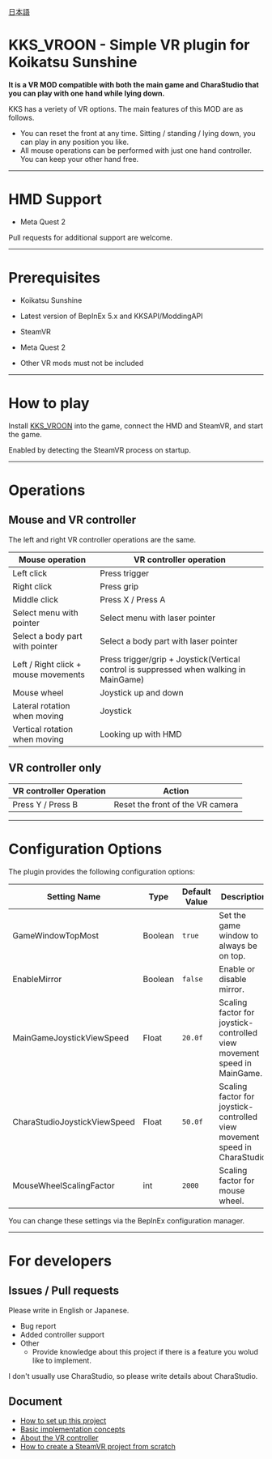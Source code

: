 [日本語](README.ja.md)

# KKS_VROON - Simple VR plugin for Koikatsu Sunshine
**It is a VR MOD compatible with both the main game and CharaStudio that you can play with one hand while lying down.**

KKS has a veriety of VR options. The main features of this MOD are as follows.

- You can reset the front at any time. Sitting / standing / lying down, you can play in any position you like.
- All mouse operations can be performed with just one hand controller. You can keep your other hand free.

----

# HMD Support
- Meta Quest 2

Pull requests for additional support are welcome.

----

# Prerequisites
- Koikatsu Sunshine
- Latest version of BepInEx 5.x and KKSAPI/ModdingAPI
- SteamVR
- Meta Quest 2

- Other VR mods must not be included

----

# How to play
Install [KKS_VROON](https://github.com/toydev/KKS_VROON/releases) into the game, connect the HMD and SteamVR, and start the game.

Enabled by detecting the SteamVR process on startup.

----

# Operations
## Mouse and VR controller
The left and right VR controller operations are the same.

|Mouse operation|VR controller operation|
|----|----|
|Left click|Press trigger|
|Right click|Press grip|
|Middle click|Press X / Press A|
|Select menu with pointer|Select menu with laser pointer|
|Select a body part with pointer|Select a body part with laser pointer|
|Left / Right click + mouse movements|Press trigger/grip + Joystick(Vertical control is suppressed when walking in MainGame)|
|Mouse wheel|Joystick up and down|
|Lateral rotation when moving|Joystick|
|Vertical rotation when moving|Looking up with HMD|

## VR controller only
|VR controller Operation|Action|
|----|----|
|Press Y / Press B|Reset the front of the VR camera|

----

# Configuration Options
The plugin provides the following configuration options:

|Setting Name|Type|Default Value|Description|
|----|----|----|----|
|GameWindowTopMost|Boolean|`true`|Set the game window to always be on top.|
|EnableMirror|Boolean|`false`|Enable or disable mirror.|
|MainGameJoystickViewSpeed|Float|`20.0f`|Scaling factor for joystick-controlled view movement speed in MainGame.|
|CharaStudioJoystickViewSpeed|Float|`50.0f`|Scaling factor for joystick-controlled view movement speed in CharaStudio.|
|MouseWheelScalingFactor|int|`2000`|Scaling factor for mouse wheel.|

You can change these settings via the BepInEx configuration manager.

----

# For developers
## Issues / Pull requests

Please write in English or Japanese.

- Bug report
- Added controller support
- Other
  - Provide knowledge about this project if there is a feature you wolud like to implement.

I don't usually use CharaStudio, so please write details about CharaStudio.

## Document
- [How to set up this project](/docs/project/HOW_TO_SETUP_THIS_PROJECT.md)
- [Basic implementation concepts](/docs/project/BASIC_IMPLEMENTATION_CONCEPTS.md)
- [About the VR controller](/docs/project/ABOUT_VR_CONTROLLER.md)
- [How to create a SteamVR project from scratch](/docs/project/HOW_TO_CREATE_STEAMVR_PROJECT.md)
